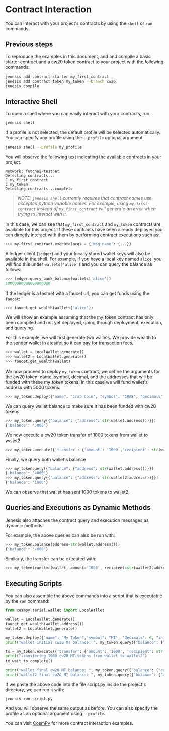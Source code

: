 # Contract Interaction

You can interact with your project's contracts by using the ```shell``` or ```run``` commands.

## Previous steps

To reproduce the examples in this document, add and compile a basic starter contract and a cw20 token contract to your project with the following commands:

```bash
jenesis add contract starter my_first_contract
jenesis add contract token my_token --branch cw20
jenesis compile
```
## Interactive Shell

To open a shell where you can easily interact with your contracts, run:
```bash
jenesis shell
```
If a profile is not selected, the default profile will be selected automatically. You can specify any profile using the `--profile` optional argument:

```bash
jenesis shell --profile my_profile
```

You will observe the following text indicating the available contracts in your project.

```
Network: fetchai-testnet
Detecting contracts...
C my_first_contract
C my_token
Detecting contracts...complete
```
> *NOTE: `jenesis shell` currently requires that contract names use accepted python variable names. For example, using `my-first-contract` instead of `my_first_contract` will generate an error when trying to interact with it.*

In this case, we can see that `my_first_contract` and `my_token` contracts are available for this project. If these contracts have been already deployed you can directly interact with them by performing contract executions such as:

```python
>>> my_first_contract.execute(args = {'msg_name': {...}}
```

A ledger client (`ledger`) and your locally stored wallet keys will also be available in the shell. For example, if you have a local key named `alice`, you will find this under `wallets['alice']` and you can query the balance as follows:
```python
>>> ledger.query_bank_balance(wallets['alice'])
10000000000000000000
```

If the ledger is a testnet with a faucet url, you can get funds using the `faucet`:
```python
>>> faucet.get_wealth(wallets['alice'])
```

We will show an example assuming that the my_token contract has only been compiled and not yet deployed, going through deployment, execution, and querying.

For this example, we will first generate two wallets. We provide wealth to the sender wallet in atestfet so it can pay for transaction fees.

```python
>>> wallet = LocalWallet.generate()
>>> wallet2 = LocalWallet.generate()
>>> faucet.get_wealth(wallet)
```

We now proceed to deploy `my_token` contract, we define the arguments for the cw20 token: name, symbol, decimal, and the addresses that will be funded with these my_token tokens. In this case we will fund wallet's address with 5000 tokens.
```python
>>> my_token.deploy({"name": "Crab Coin", "symbol": "CRAB", "decimals": 6, "initial_balances": [{"address": str(wallet.address()), "amount": "5000"}]}, wallet)
```

We can query wallet balance to make sure it has been funded with cw20 tokens

```python
>>> my_token.query({"balance": {"address": str(wallet.address())}})
{'balance': '5000'}
```

We now execute a cw20 token transfer of 1000 tokens from wallet to wallet2

```python
>>> my_token.execute({'transfer': {'amount': '1000','recipient': str(wallet2.address())}}, sender=wallet)
```

Finally, we query both wallet's balance

```python
>>> my_tokenquery({"balance": {"address": str(wallet.address())}})
{'balance': '4000'}
>>> my_token.query({"balance": {"address": str(wallet2.address())}})
{'balance': '1000'}
```
We can observe that wallet has sent 1000 tokens to wallet2.

## Queries and Executions as Dynamic Methods

Jenesis also attaches the contract query and execution messages as dynamic methods.

For example, the above queries can also be run with:
```python
>>> my_token.balance(address=str(wallet.address()))
{'balance': '4000'}
```

Similarly, the transfer can be executed with:
```python
>>> my_tokentransfer(wallet, amount='1000', recipient=str(wallet2.address()))
```

## Executing Scripts

You can also assemble the above commands into a script that is executable by the  ```run``` command:
```python
from cosmpy.aerial.wallet import LocalWallet

wallet = LocalWallet.generate()
faucet.get_wealth(wallet.address())
wallet2 = LocalWallet.generate()

my_token.deploy({"name": "My Token","symbol": "MT", "decimals": 6, "initial_balances": [{"address": str(wallet.address()), "amount": "5000"}]}, wallet)
print("wallet initial cw20 MT balance: ", my_token.query({"balance": {"address": str(wallet.address())}}))

tx = my_token.execute({'transfer': {'amount': '1000', 'recipient': str(wallet2.address())}}, sender=wallet)
print("transfering 1000 cw20 MT tokens from wallet to wallet2")
tx.wait_to_complete()

print("wallet final cw20 MT balance: ", my_token.query({"balance": {"address": str(wallet.address())}}))
print("wallet2 final cw20 MT balance: ", my_token.query({"balance": {"address": str(wallet2.address())}}))
```

If we paste the above code into the file script.py inside the project's directory, we can run it with:

```
jenesis run script.py
```

And you will observe the same output as before. You can also specify the profile as an optional argument using `--profile`.

You can visit [CosmPy](https://docs.fetch.ai/CosmPy/) for more contract interaction examples.
